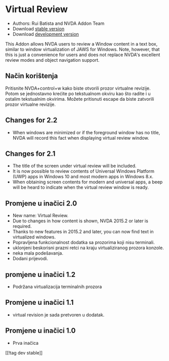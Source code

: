 # Virtual Review #

* Authors: Rui Batista and NVDA Addon Team
* Download [stable version][1]
* Download [development version][2]

This Addon allows NVDA users to review a Window content in a text box,
similar to window virtualization of JAWS for Windows.  Note, however, that
this is just a convenience for users and does not replace NVDA's excellent
review modes and object navigation support.

## Način korištenja ##

Pritisnite NVDA+control+w kako biste otvorili prozor virtualne revizije.
Potom se jednostavno krećite po tekstualnom okviru kao što radite i u
ostalim tekstualnim okvirima.  Možete pritisnuti escape da biste zatvorili
prozor virtualne revizije.

## Changes for 2.2

* When windows are minimized or if the foreground window has no title, NVDA
  will record this fact when displaying virtual review window.

## Changes for 2.1

* The title of the screen under virtual review will be included.
* It is now possible to review contents of Universal Windows Platform (UWP)
  apps in Windows 10 and most modern apps in Windows 8.x.
* When obtaining screen contents for modern and universal apps, a beep will
  be heard to indicate when the virtual review window is ready.

## Promjene u inačici 2.0

* New name: Virtual Review.
* Due to changes in how content is shown, NVDA 2015.2 or later is required.
* Thanks to new features in 2015.2 and later, you can now find text in
  virtualized windows.
* Popravljena funkcionalnost dodatka sa prozorima koji nisu terminali.
* uklonjeni beskorisni prazni retci na kraju virtualiziranog prozora
  konzole.
* neka mala podešavanja.
* Dodani prijevodi.

## promjene u inačici 1.2

* Podržana virtualizacija terminalnih prozora

## Promjene u inačici 1.1

* virtual revision je sada pretvoren u dodatak.

## Promjene u inačici 1.0

* Prva inačica

[[!tag dev stable]]

[1]: https://addons.nvda-project.org/files/get.php?file=VR

[2]: https://addons.nvda-project.org/files/get.php?file=VR
